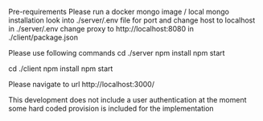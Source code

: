Pre-requirements
Please run a docker mongo image / local mongo installation look into ./server/.env file for port and 
change host to localhost in ./server/.env
change proxy to http://localhost:8080 in ./client/package.json

Please use following commands
cd ./server 
npm install
npm start

cd ./client 
npm install
npm start

Please navigate to url http://localhost:3000/

This development does not include a user authentication at the moment some hard coded provision is included for the implementation